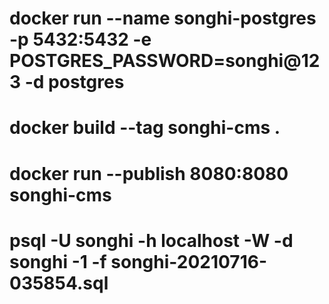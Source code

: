 # docker run --name songhi-postgres -p 5432:5432  -e POSTGRES_PASSWORD=songhi@123 -d postgres
# docker build --tag songhi-cms .
# docker run --publish 8080:8080 songhi-cms
# psql -U songhi -h localhost -W -d songhi -1 -f songhi-20210716-035854.sql
